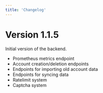 ```yaml
---
title: 'Changelog'
---
```

# Version 1.1.5

Initial version of the backend.

- Prometheus metrics endpoint
- Account creation/deletion endpoints
- Endpoints for importing old account data
- Endpoints for syncing data
- Ratelimit system
- Captcha system
